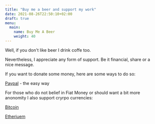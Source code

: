 ```yaml
---
title: "Buy me a beer and support my work"
date: 2021-08-26T22:50:10+02:00
draft: true
menu:
  main:
    name: Buy Me A Beer
    weight: 40
---
```


Well, if you don't like beer I drink coffe too.

Nevertheless, I appreciate any form of support. Be it financial, share or a nice message.

If you want to donate some money, here are some ways to do so:

[Paypal](https://paypal.me/flokoe) - the easy way

For those who do not belief in Fiat Money or should want a bit more anonomity I also support cryrpo currencies:

[Bitcoin](https://hellodevops.blog)

[Etheriuem](https://hellodevops.blog)
